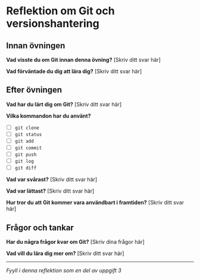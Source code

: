 # Reflektion om Git och versionshantering

## Innan övningen
**Vad visste du om Git innan denna övning?**
[Skriv ditt svar här]

**Vad förväntade du dig att lära dig?**
[Skriv ditt svar här]

## Efter övningen
**Vad har du lärt dig om Git?**
[Skriv ditt svar här]

**Vilka kommandon har du använt?**
- [ ] `git clone`
- [ ] `git status`
- [ ] `git add`
- [ ] `git commit`
- [ ] `git push`
- [ ] `git log`
- [ ] `git diff`

**Vad var svårast?**
[Skriv ditt svar här]

**Vad var lättast?**
[Skriv ditt svar här]

**Hur tror du att Git kommer vara användbart i framtiden?**
[Skriv ditt svar här]

## Frågor och tankar
**Har du några frågor kvar om Git?**
[Skriv dina frågor här]

**Vad vill du lära dig mer om?**
[Skriv ditt svar här]

---
*Fyyll i denna reflektion som en del av uppgift 3*
